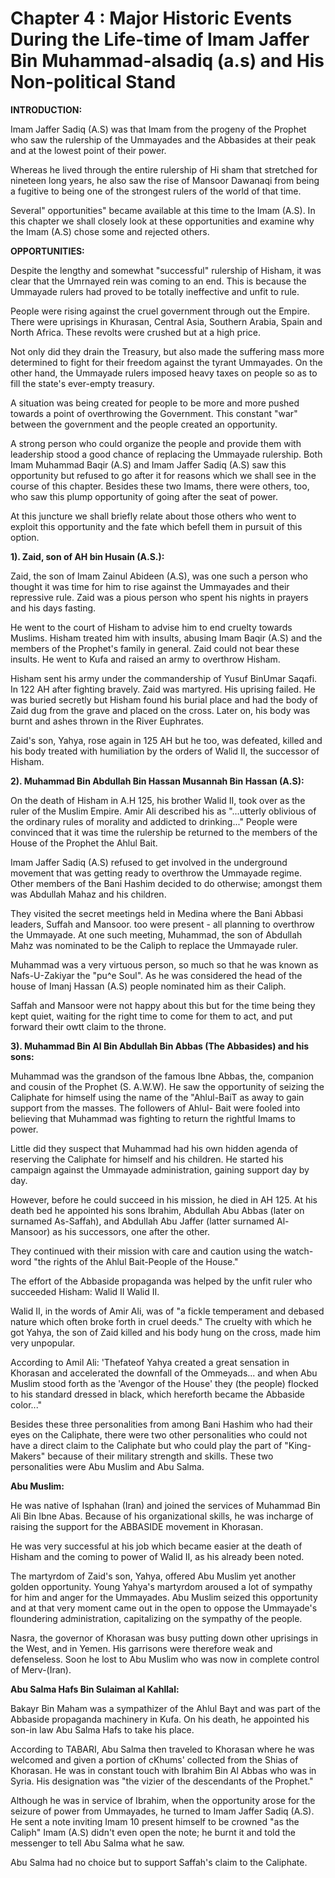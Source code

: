 Chapter 4 : Major Historic Events During the Life-time of Imam Jaffer Bin Muhammad-alsadiq (a.s) and His Non-political Stand
============================================================================================================================

**INTRODUCTION:**

Imam Jaffer Sadiq (A.S) was that Imam from the progeny of the Prophet
who saw the rulership of the Ummayades and the Abbasides at their peak
and at the lowest point of their power.

Whereas he lived through the entire rulership of Hi sham that stretched
for nineteen long years, he also saw the rise of Mansoor Dawanaqi from
being a fugitive to being one of the strongest rulers of the world of
that time.

Several" opportunities" became available at this time to the Imam
(A.S). In this chapter we shall closely look at these opportunities and
examine why the Imam (A.S) chose some and rejected others.

**OPPORTUNITIES:**

Despite the lengthy and somewhat "successful" rulership of Hisham, it
was clear that the Umrnayed rein was coming to an end. This is because
the Ummayade rulers had proved to be totally ineffective and unfit to
rule.

People were rising against the cruel government through out the Empire.
There were uprisings in Khurasan, Central Asia, Southern Arabia, Spain
and North Africa. These revolts were crushed but at a high price.

Not only did they drain the Treasury, but also made the suffering mass
more determined to fight for their freedom against the tyrant Ummayades.
On the other hand, the Ummayade rulers imposed heavy taxes on people so
as to fill the state's ever-empty treasury.

A situation was being created for people to be more and more pushed
towards a point of overthrowing the Government. This constant "war"
between the government and the people created an opportunity.

A strong person who could organize the people and provide them with
leadership stood a good chance of replacing the Ummayade rulership. Both
Imam Muhammad Baqir (A.S) and Imam Jaffer Sadiq (A.S) saw this
opportunity but refused to go after it for reasons which we shall see in
the course of this chapter. Besides these two Imams, there were others,
too, who saw this plump opportunity of going after the seat of power.

At this juncture we shall briefly relate about those others who went to
exploit this opportunity and the fate which befell them in pursuit of
this option.

**1). Zaid, son of AH bin Husain (A.S.):**

Zaid, the son of Imam Zainul Abideen (A.S), was one such a person who
thought it was time for him to rise against the Ummayades and their
repressive rule. Zaid was a pious person who spent his nights in prayers
and his days fasting.

He went to the court of Hisham to advise him to end cruelty towards
Muslims. Hisham treated him with insults, abusing Imam Baqir (A.S) and
the members of the Prophet's family in general. Zaid could not bear
these insults. He went to Kufa and raised an army to overthrow Hisham.

Hisham sent his army under the commandership of Yusuf BinUmar Saqafi.
In 122 AH after fighting bravely. Zaid was martyred. His uprising
failed. He was buried secretly but Hisham found his burial place and had
the body of Zaid dug from the grave and placed on the cross. Later on,
his body was burnt and ashes thrown in the River Euphrates.

Zaid's son, Yahya, rose again in 125 AH but he too, was defeated,
killed and his body treated with humiliation by the orders of Walid II,
the successor of Hisham.

**2). Muhammad Bin Abdullah Bin Hassan Musannah Bin Hassan (A.S):**

On the death of Hisham in A.H 125, his brother Walid II, took over as
the ruler of the Muslim Empire. Amir Ali described his as "...utterly
oblivious of the ordinary rules of morality and addicted to drinking..."
People were convinced that it was time the rulership be returned to the
members of the House of the Prophet the Ahlul Bait.

Imam Jaffer Sadiq (A.S) refused to get involved in the underground
movement that was getting ready to overthrow the Ummayade regime. Other
members of the Bani Hashim decided to do otherwise; amongst them was
Abdullah Mahaz and his children.

They visited the secret meetings held in Medina where the Bani Abbasi
leaders, Suffah and Mansoor. too were present - all planning to
overthrow the Ummayade. At one such meeting, Muhammad, the son of
Abdullah Mahz was nominated to be the Caliph to replace the Ummayade
ruler.

Muhammad was a very virtuous person, so much so that he was known as
Nafs-U-Zakiyar the "pu^e Soul". As he was considered the head of the
house of Imanj Hassan (A.S) people nominated him as their Caliph.

Saffah and Mansoor were not happy about this but for the time being
they kept quiet, waiting for the right time to come for them to act, and
put forward their owtt claim to the throne.

**3). Muhammad Bin Al Bin Abdullah Bin Abbas (The Abbasides) and his
sons:**

Muhammad was the grandson of the famous Ibne Abbas, the, companion and
cousin of the Prophet (S. A.W.W). He saw the opportunity of seizing the
Caliphate for himself using the name of the "Ahlul-BaiT as away to gain
support from the masses. The followers of Ahlul- Bait were fooled into
believing that Muhammad was fighting to return the rightful Imams to
power.

Little did they suspect that Muhammad had his own hidden agenda of
reserving the Caliphate for himself and his children. He started his
campaign against the Ummayade administration, gaining support day by
day.

However, before he could succeed in his mission, he died in AH 125. At
his death bed he appointed his sons Ibrahim, Abdullah Abu Abbas (later
on surnamed As-Saffah), and Abdullah Abu Jaffer (latter surnamed
Al-Mansoor) as his successors, one after the other.

They continued with their mission with care and caution using the
watch-word "the rights of the Ahlul Bait-People of the House."

The effort of the Abbaside propaganda was helped by the unfit ruler who
succeeded Hisham: Walid II Walid II.

Walid II, in the words of Amir Ali, was of "a fickle temperament and
debased nature which often broke forth in cruel deeds." The cruelty with
which he got Yahya, the son of Zaid killed and his body hung on the
cross, made him very unpopular.

According to Amil Ali: 'Thefateof Yahya created a great sensation in
Khorasan and accelerated the downfall of the Ommeyads... and when Abu
Muslim stood forth as the 'Avengor of the House' they (the people)
flocked to his standard dressed in black, which hereforth became the
Abbaside color..."

Besides these three personalities from among Bani Hashim who had their
eyes on the Caliphate, there were two other personalities who could not
have a direct claim to the Caliphate but who could play the part of
"King-Makers" because of their military strength and skills. These two
personalities were Abu Muslim and Abu Salma.

**Abu Muslim:**

He was native of Isphahan (Iran) and joined the services of Muhammad
Bin Ali Bin Ibne Abas. Because of his organizational skills, he was
incharge of raising the support for the ABBASIDE movement in Khorasan.

He was very successful at his job which became easier at the death of
Hisham and the coming to power of Walid II, as his already been noted.

The martyrdom of Zaid's son, Yahya, offered Abu Muslim yet another
golden opportunity. Young Yahya's martyrdom aroused a lot of sympathy
for him and anger for the Ummayades. Abu Muslim seized this opportunity
and at that very moment came out in the open to oppose the Ummayade's
floundering administration, capitalizing on the sympathy of the
people.

Nasra, the governor of Khorasan was busy putting down other uprisings
in the West, and in Yemen. His garrisons were therefore weak and
defenseless. Soon he lost to Abu Muslim who was now in complete control
of Merv-(Iran).

**Abu Salma Hafs Bin Sulaiman al Kahllal:**

Bakayr Bin Maham was a sympathizer of the Ahlul Bayt and was part of
the Abbaside propaganda machinery in Kufa. On his death, he appointed
his son-in law Abu Salma Hafs to take his place.

According to TABARI, Abu Salma then traveled to Khorasan where he was
welcomed and given a portion of cKhums' collected from the Shias of
Khorasan. He was in constant touch with Ibrahim Bin Al Abbas who was in
Syria. His designation was "the vizier of the descendants of the
Prophet."

Although he was in service of Ibrahim, when the opportunity arose for
the seizure of power from Ummayades, he turned to Imam Jaffer Sadiq
(A.S). He sent a note inviting Imam 10 present himself to be crowned "as
the Caliph" Imam (A.S) didn't even open the note; he burnt it and told
the messenger to tell Abu Salma what he saw.

Abu Salma had no choice but to support Saffah's claim to the
Caliphate.


